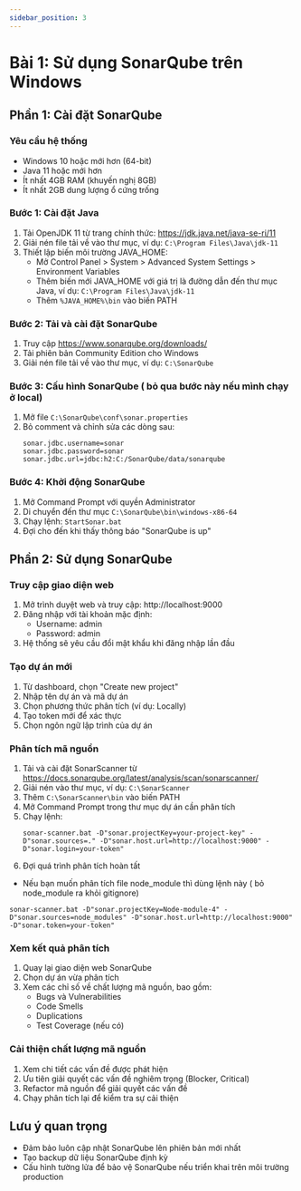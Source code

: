 ```yaml
---
sidebar_position: 3
---
```


# Bài 1: Sử dụng SonarQube trên Windows

## Phần 1: Cài đặt SonarQube

### Yêu cầu hệ thống
- Windows 10 hoặc mới hơn (64-bit)
- Java 11 hoặc mới hơn
- Ít nhất 4GB RAM (khuyến nghị 8GB)
- Ít nhất 2GB dung lượng ổ cứng trống

### Bước 1: Cài đặt Java
1. Tải OpenJDK 11 từ trang chính thức: https://jdk.java.net/java-se-ri/11
2. Giải nén file tải về vào thư mục, ví dụ: `C:\Program Files\Java\jdk-11`
3. Thiết lập biến môi trường JAVA_HOME:
   - Mở Control Panel > System > Advanced System Settings > Environment Variables
   - Thêm biến mới JAVA_HOME với giá trị là đường dẫn đến thư mục Java, ví dụ: `C:\Program Files\Java\jdk-11`
   - Thêm `%JAVA_HOME%\bin` vào biến PATH

### Bước 2: Tải và cài đặt SonarQube
1. Truy cập https://www.sonarqube.org/downloads/
2. Tải phiên bản Community Edition cho Windows
3. Giải nén file tải về vào thư mục, ví dụ: `C:\SonarQube`

### Bước 3: Cấu hình SonarQube ( bỏ qua bước này nếu mình chạy ở local)
1. Mở file `C:\SonarQube\conf\sonar.properties`
2. Bỏ comment và chỉnh sửa các dòng sau:
   ```
   sonar.jdbc.username=sonar
   sonar.jdbc.password=sonar
   sonar.jdbc.url=jdbc:h2:C:/SonarQube/data/sonarqube
   ```

### Bước 4: Khởi động SonarQube
1. Mở Command Prompt với quyền Administrator
2. Di chuyển đến thư mục `C:\SonarQube\bin\windows-x86-64`
3. Chạy lệnh: `StartSonar.bat`
4. Đợi cho đến khi thấy thông báo "SonarQube is up"

## Phần 2: Sử dụng SonarQube

### Truy cập giao diện web
1. Mở trình duyệt web và truy cập: http://localhost:9000
2. Đăng nhập với tài khoản mặc định:
   - Username: admin
   - Password: admin
3. Hệ thống sẽ yêu cầu đổi mật khẩu khi đăng nhập lần đầu

### Tạo dự án mới
1. Từ dashboard, chọn "Create new project"
2. Nhập tên dự án và mã dự án
3. Chọn phương thức phân tích (ví dụ: Locally)
4. Tạo token mới để xác thực
5. Chọn ngôn ngữ lập trình của dự án

### Phân tích mã nguồn
1. Tải và cài đặt SonarScanner từ https://docs.sonarqube.org/latest/analysis/scan/sonarscanner/
2. Giải nén vào thư mục, ví dụ: `C:\SonarScanner`
3. Thêm `C:\SonarScanner\bin` vào biến PATH
4. Mở Command Prompt trong thư mục dự án cần phân tích
5. Chạy lệnh:
   ```
   sonar-scanner.bat -D"sonar.projectKey=your-project-key" -D"sonar.sources=." -D"sonar.host.url=http://localhost:9000" -D"sonar.login=your-token"
   ```
6. Đợi quá trình phân tích hoàn tất

* Nếu bạn muốn phân tích file node_module thì dùng lệnh này ( bỏ node_module ra khỏi gitignore)
```
sonar-scanner.bat -D"sonar.projectKey=Node-module-4" -D"sonar.sources=node_modules" -D"sonar.host.url=http://localhost:9000" -D"sonar.token=your-token"
```


### Xem kết quả phân tích
1. Quay lại giao diện web SonarQube
2. Chọn dự án vừa phân tích
3. Xem các chỉ số về chất lượng mã nguồn, bao gồm:
   - Bugs và Vulnerabilities
   - Code Smells
   - Duplications
   - Test Coverage (nếu có)

### Cải thiện chất lượng mã nguồn
1. Xem chi tiết các vấn đề được phát hiện
2. Ưu tiên giải quyết các vấn đề nghiêm trọng (Blocker, Critical)
3. Refactor mã nguồn để giải quyết các vấn đề
4. Chạy phân tích lại để kiểm tra sự cải thiện

## Lưu ý quan trọng
- Đảm bảo luôn cập nhật SonarQube lên phiên bản mới nhất
- Tạo backup dữ liệu SonarQube định kỳ
- Cấu hình tường lửa để bảo vệ SonarQube nếu triển khai trên môi trường production